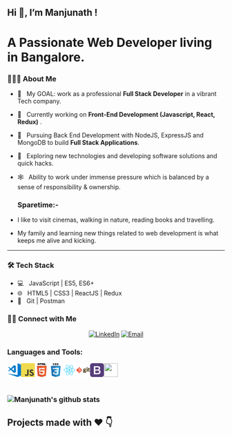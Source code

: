 <h2> Hi 👋, I’m Manjunath !</h2>

# A Passionate Web Developer living in Bangalore.

<h3> 👨🏻‍💻 About Me </h3>

- 🔌 &nbsp; My GOAL: work as a professional **Full Stack Developer** in a vibrant Tech company.
- 🔭 &nbsp; Currently working on **Front-End Development (Javascript, React, Redux)** .
- 🌱 &nbsp; Pursuing Back End Development with NodeJS, ExpressJS and MongoDB to build **Full Stack Applications**.
- 🤔 &nbsp; Exploring new technologies and developing software solutions and quick hacks.
- 🕸️ &nbsp; Ability to work under immense pressure which is balanced by a sense of responsibility & ownership.

   ### Sparetime:- 

-  I like to visit cinemas, walking in nature, reading books and travelling.
-  My family and learning new things related to web development is what keeps me alive and kicking.
---

<h3>🛠 Tech Stack</h3>

- 💻 &nbsp; JavaScript | ES5, ES6+ 
- 🌐 &nbsp; HTML5 | CSS3 | ReactJS | Redux 
- 🔧 &nbsp; Git | Postman 

<h3> 🤝🏻 Connect with Me </h3>

<p align="center">
<a href="https://www.linkedin.com/in/manjunath-h-4443b4121/"><img alt="LinkedIn" src="https://img.shields.io/badge/LinkedIn-Manjunath%20h-blue?style=flat&logo=linkedin"></a>
<a href="mailto:halli_manjunath@yahoo.com"><img alt="Email" src="https://img.shields.io/badge/Email-halli_manjunath@yahoo.com-blue?style=flat&logo=ymail"></a>
</p>

### Languages and Tools:

<img align="left" height="32" width="32" src="https://raw.githubusercontent.com/github/explore/80688e429a7d4ef2fca1e82350fe8e3517d3494d/topics/visual-studio-code/visual-studio-code.png" />
<img align="left" height="32" width="32" src="https://raw.githubusercontent.com/github/explore/80688e429a7d4ef2fca1e82350fe8e3517d3494d/topics/javascript/javascript.png" />
<img align="left" height="32" width="32" src="https://raw.githubusercontent.com/github/explore/80688e429a7d4ef2fca1e82350fe8e3517d3494d/topics/html/html.png" />
<img align="left" height="32" width="32" src="https://raw.githubusercontent.com/github/explore/80688e429a7d4ef2fca1e82350fe8e3517d3494d/topics/css/css.png" />
<img align="left" height="32" width="32" src="https://raw.githubusercontent.com/github/explore/80688e429a7d4ef2fca1e82350fe8e3517d3494d/topics/react/react.png" />


<img align="left" height="32" width="32" src="https://raw.githubusercontent.com/github/explore/80688e429a7d4ef2fca1e82350fe8e3517d3494d/topics/git/git.png" />
<img align="left" height="32" width="32" src="https://raw.githubusercontent.com/github/explore/80688e429a7d4ef2fca1e82350fe8e3517d3494d/topics/bootstrap/bootstrap.png" />
<img align="left" height="32" width="32" src="https://cdn.jsdelivr.net/npm/simple-icons@v3/icons/github.svg" />

<br/>
<br/>
<br />

### ![Manjunath's github stats](https://github-readme-stats.vercel.app/api?username=manjuanth3094&show_icons=true&theme=radical&bg_color=#ffffff)


## Projects made with ❤️ 👇
